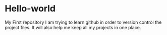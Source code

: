 # Hello-world
My First repository 
I am trying to learn github in order to version control the project files. It will also help me keep all my projects in one place.
